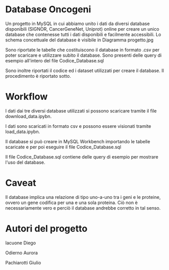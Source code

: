 # Database Oncogeni
Un progetto in MySQL in cui abbiamo unito i dati da diversi database disponibili (SIGNOR, CancerGeneNet, Uniprot) online per creare un unico database che contenesse tutti i dati disponibili e facilmente accessibili.
Lo schema concettuale del database è visibile in Diagramma progetto.jpg

Sono riportate le tabelle che costituiscono il database in formato .csv per poter scaricare e utilizzare subito il database. Sono presenti delle query di esempio all'intero del file Codice_Database.sql

Sono inoltre riportati il codice ed i dataset utilizzati per creare il database. Il procedimento è riportato sotto.

# Workflow
I dati dai tre diversi database utilizzati si possono scaricare tramite il file download_data.ipybn. 

I dati sono scaricati in formato csv e possono essere visionati tramite load_data.ipybn. 

Il database si può creare in MySQL Workbench importando le tabelle scaricate e per poi eseguire il file Codice_Database.sql

Il file Codice_Database.sql contiene delle query di esempio per mostrare l'uso del database. 


# Caveat
  Il database implica una relazione di tipo uno-a-uno tra i geni e le proteine, ovvero un gene codifica per una e una sola proteina. Ciò non è necessariamente vero e perciò il database andrebbe corretto in tal senso.


# Autori del progetto

  Iacuone Diego
  
  Odierno Aurora
  
  Pachiarotti Giulio

